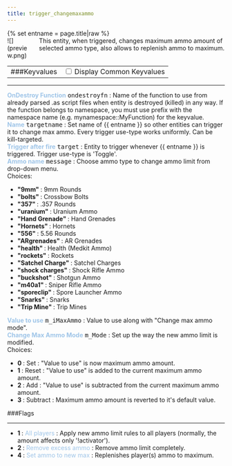 ```yaml
---
title: trigger_changemaxammo
---
```

<div>{% set entname = page.title|raw %}</div>
<div class="container previewimg">
<div class="columns">
<div class="imagepadding column col-auto" markdown="1">![](preview.png)</div>
<div class="column entityentry" markdown="1">This entity, when triggered, changes maximum ammo amount of selected ammo type, also allows to replenish ammo to maximum.</div>
</div>
</div>
<div>
<table class="titletable">
<tbody>
<tr>
<td markdown="1">###Keyvalues</td>
<td class="titletablecheck" id="checkboxandlabel"><input type="checkbox" id="displaycommon"><label for="displaycommon"> Display Common Keyvalues</label></input></td>
</tr>
</tbody>
</table>
<hr>
<div class="entityentry commonkeys-checkbox" markdown="1">
<span style="color:#9fc5e8;"><b>OnDestroy Function</b></span> <kbd  class="tooltip" data-tooltip="string">ondestroyfn</kbd> :
Name of the function to use from already parsed .as script files when entity is destroyed (killed) in any way. If the function belongs to namespace, you must use prefix with the namespace name (e.g. mynamespace::MyFunction) for the keyvalue.
</div>
<div class="entityentry commonkeys-checkbox" markdown="1">
<span style="color:#9fc5e8;"><b>Name</b></span> <kbd  class="tooltip" data-tooltip="target_source">targetname</kbd> :
Set name of {{ entname }} so other entities can trigger it to change max ammo. Every trigger use-type works uniformly. Can be kill-targeted.
</div>
<div class="entityentry commonkeys-checkbox" markdown="1">
<span style="color:#9fc5e8;"><b>Trigger after fire</b></span> <kbd  class="tooltip" data-tooltip="target_destination">target</kbd> :
Entity to trigger whenever {{ entname }} is triggered. Trigger use-type is 'Toggle'.
</div>
<div class="entityentry" markdown="1">
<span style="color:#9fc5e8;"><b>Ammo name</b></span> <kbd  class="tooltip" data-tooltip="choices">message</kbd> :
Choose ammo type to change ammo limit from drop-down menu.
<div class="accordion">
<input type="checkbox" id="accordion-1" name="accordion-checkbox" hidden>
<label class="accordion-header" for="accordion-1">
<i class="icon icon-arrow-right mr-1"></i>
Choices:
</label>
<div class="accordion-body">
<ul>
<li><b>"9mm" </b> : 9mm Rounds</li>
<li><b>"bolts" </b> : Crossbow Bolts</li>
<li><b>"357" </b> : .357 Rounds</li>
<li><b>"uranium" </b> : Uranium Ammo</li>
<li><b>"Hand Grenade" </b> : Hand Grenades</li>
<li><b>"Hornets" </b> : Hornets</li>
<li><b>"556" </b> : 5.56 Rounds</li>
<li><b>"ARgrenades" </b> : AR Grenades</li>
<li><b>"health" </b> : Health (Medkit Ammo)</li>
<li><b>"rockets" </b> : Rockets</li>
<li><b>"Satchel Charge" </b> : Satchel Charges</li>
<li><b>"shock charges" </b> : Shock Rifle Ammo</li>
<li><b>"buckshot" </b> : Shotgun Ammo</li>
<li><b>"m40a1" </b> : Sniper Rifle Ammo</li>
<li><b>"sporeclip" </b> : Spore Launcher Ammo</li>
<li><b>"Snarks" </b> : Snarks</li>
<li><b>"Trip Mine" </b> : Trip Mines</li>
</ul>
</div>
</div>
</div>
<div class="entityentry" markdown="1">
<span style="color:#9fc5e8;"><b>Value to use</b></span> <kbd  class="tooltip" data-tooltip="integer">m_iMaxAmmo</kbd> :
Value to use along with "Change max ammo mode".
</div>
<div class="entityentry" markdown="1">
<span style="color:#9fc5e8;"><b>Change Max Ammo Mode</b></span> <kbd  class="tooltip" data-tooltip="choices">m_Mode</kbd> :
Set up the way the new ammo limit is modified.
<div class="accordion">
<input type="checkbox" id="accordion-2" name="accordion-checkbox" hidden>
<label class="accordion-header" for="accordion-2">
<i class="icon icon-arrow-right mr-1"></i>
Choices:
</label>
<div class="accordion-body">
<ul>
<li><b>0 </b> : Set : "Value to use" is now maximum ammo amount.</li>
<li><b>1 </b> : Reset : "Value to use" is added to the current maximum ammo amount.</li>
<li><b>2 </b> : Add : "Value to use" is subtracted from the current maximum ammo amount.</li>
<li><b>3 </b> : Subtract : Maximum ammo amount is reverted to it's default value.</li>
</ul>
</div>
</div>
</div>
</div>
###Flags
<hr>
<div class="entityflags">
<ul>
<li class="imagepadding" markdown="1"><b>1 </b> : <span style="color:#9fc5e8;">All players</span> : Apply new ammo limit rules to all players (normally, the amount affects only '!activator').</li>
<li class="imagepadding" markdown="1"><b>2 </b> : <span style="color:#9fc5e8;">Remove excess ammo</span> : Remove ammo limit completely.</li>
<li class="imagepadding" markdown="1"><b>4 </b> : <span style="color:#9fc5e8;">Set ammo to new max</span> : Replenishes player(s) ammo to maximum.</li>
</ul>
</div>
